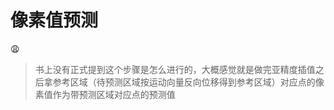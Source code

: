 # 像素值预测

:weary:

> 书上没有正式提到这个步骤是怎么进行的，大概感觉就是做完亚精度插值之后拿参考区域（待预测区域按运动向量反向位移得到参考区域）对应点的像素值作为带预测区域对应点的预测值